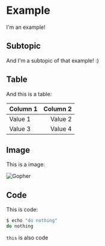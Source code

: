 # Example

I'm an example!

## Subtopic

And I'm a subtopic of that example! :)

## Table

And this is a table:

| Column 1 | Column 2 |
|:---------|---------:|
| Value 1  |  Value 2 |
| Value 3  |  Value 4 |

## Image

This is a image:

![Gopher](https://golang.org/doc/gopher/frontpage.png)

## Code

This is code:

```bash
$ echo "do nothing"
do nothing
```

`this` is also code
